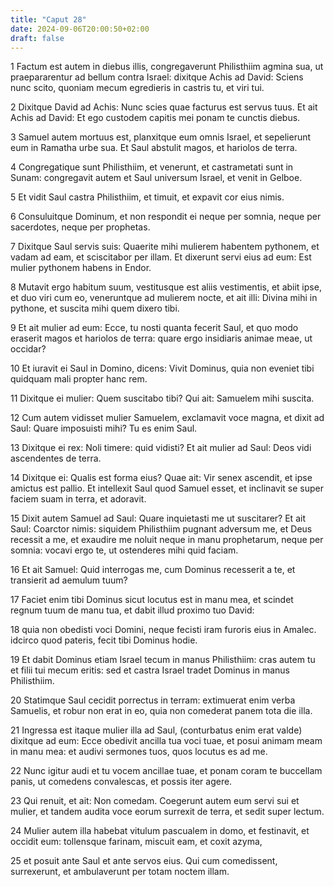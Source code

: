 ```yaml
---
title: "Caput 28"
date: 2024-09-06T20:00:50+02:00
draft: false
---
```



1 Factum est autem in diebus illis, congregaverunt Philisthiim agmina sua, ut praepararentur ad bellum contra Israel: dixitque Achis ad David: Sciens nunc scito, quoniam mecum egredieris in castris tu, et viri tui.

2 Dixitque David ad Achis: Nunc scies quae facturus est servus tuus. Et ait Achis ad David: Et ego custodem capitis mei ponam te cunctis diebus.

3 Samuel autem mortuus est, planxitque eum omnis Israel, et sepelierunt eum in Ramatha urbe sua. Et Saul abstulit magos, et hariolos de terra.

4 Congregatique sunt Philisthiim, et venerunt, et castrametati sunt in Sunam: congregavit autem et Saul universum Israel, et venit in Gelboe.

5 Et vidit Saul castra Philisthiim, et timuit, et expavit cor eius nimis.

6 Consuluitque Dominum, et non respondit ei neque per somnia, neque per sacerdotes, neque per prophetas.

7 Dixitque Saul servis suis: Quaerite mihi mulierem habentem pythonem, et vadam ad eam, et sciscitabor per illam. Et dixerunt servi eius ad eum: Est mulier pythonem habens in Endor.

8 Mutavit ergo habitum suum, vestitusque est aliis vestimentis, et abiit ipse, et duo viri cum eo, veneruntque ad mulierem nocte, et ait illi: Divina mihi in pythone, et suscita mihi quem dixero tibi.

9 Et ait mulier ad eum: Ecce, tu nosti quanta fecerit Saul, et quo modo eraserit magos et hariolos de terra: quare ergo insidiaris animae meae, ut occidar?

10 Et iuravit ei Saul in Domino, dicens: Vivit Dominus, quia non eveniet tibi quidquam mali propter hanc rem.

11 Dixitque ei mulier: Quem suscitabo tibi? Qui ait: Samuelem mihi suscita.

12 Cum autem vidisset mulier Samuelem, exclamavit voce magna, et dixit ad Saul: Quare imposuisti mihi? Tu es enim Saul.

13 Dixitque ei rex: Noli timere: quid vidisti? Et ait mulier ad Saul: Deos vidi ascendentes de terra.

14 Dixitque ei: Qualis est forma eius? Quae ait: Vir senex ascendit, et ipse amictus est pallio. Et intellexit Saul quod Samuel esset, et inclinavit se super faciem suam in terra, et adoravit.

15 Dixit autem Samuel ad Saul: Quare inquietasti me ut suscitarer? Et ait Saul: Coarctor nimis: siquidem Philisthiim pugnant adversum me, et Deus recessit a me, et exaudire me noluit neque in manu prophetarum, neque per somnia: vocavi ergo te, ut ostenderes mihi quid faciam.

16 Et ait Samuel: Quid interrogas me, cum Dominus recesserit a te, et transierit ad aemulum tuum?

17 Faciet enim tibi Dominus sicut locutus est in manu mea, et scindet regnum tuum de manu tua, et dabit illud proximo tuo David:

18 quia non obedisti voci Domini, neque fecisti iram furoris eius in Amalec. idcirco quod pateris, fecit tibi Dominus hodie.

19 Et dabit Dominus etiam Israel tecum in manus Philisthiim: cras autem tu et filii tui mecum eritis: sed et castra Israel tradet Dominus in manus Philisthiim.

20 Statimque Saul cecidit porrectus in terram: extimuerat enim verba Samuelis, et robur non erat in eo, quia non comederat panem tota die illa.

21 Ingressa est itaque mulier illa ad Saul, (conturbatus enim erat valde) dixitque ad eum: Ecce obedivit ancilla tua voci tuae, et posui animam meam in manu mea: et audivi sermones tuos, quos locutus es ad me.

22 Nunc igitur audi et tu vocem ancillae tuae, et ponam coram te buccellam panis, ut comedens convalescas, et possis iter agere.

23 Qui renuit, et ait: Non comedam. Coegerunt autem eum servi sui et mulier, et tandem audita voce eorum surrexit de terra, et sedit super lectum.

24 Mulier autem illa habebat vitulum pascualem in domo, et festinavit, et occidit eum: tollensque farinam, miscuit eam, et coxit azyma,

25 et posuit ante Saul et ante servos eius. Qui cum comedissent, surrexerunt, et ambulaverunt per totam noctem illam.

